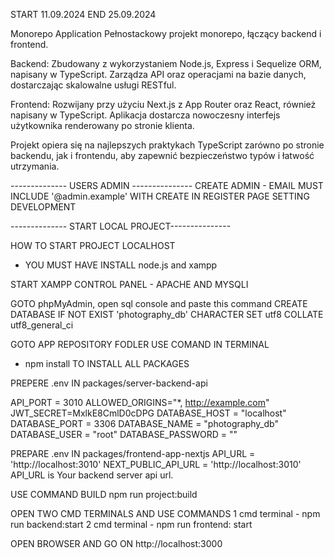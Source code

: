 START 11.09.2024 
END 25.09.2024


Monorepo Application
Pełnostackowy projekt monorepo, łączący backend i frontend.

Backend: Zbudowany z wykorzystaniem Node.js, Express i Sequelize ORM,
napisany w TypeScript. Zarządza API oraz operacjami na bazie danych,
dostarczając skalowalne usługi RESTful.

Frontend: Rozwijany przy użyciu Next.js z App Router oraz React, również napisany w TypeScript.
Aplikacja dostarcza nowoczesny interfejs użytkownika renderowany po stronie klienta.

Projekt opiera się na najlepszych praktykach TypeScript zarówno po stronie backendu,
jak i frontendu, aby zapewnić bezpieczeństwo typów i łatwość utrzymania.




-------------- USERS ADMIN ---------------
CREATE ADMIN - EMAIL MUST INCLUDE '@admin.example'
WITH CREATE IN REGISTER PAGE SETTING DEVELOPMENT 



-------------- START LOCAL PROJECT---------------

HOW TO START PROJECT LOCALHOST

- YOU MUST HAVE INSTALL node.js and xampp

START XAMPP CONTROL PANEL - APACHE AND MYSQLI

GOTO phpMyAdmin, open sql console and 
paste this command
CREATE DATABASE IF NOT EXIST 'photography_db' CHARACTER SET utf8 COLLATE utf8_general_ci

GOTO APP REPOSITORY FODLER 
USE COMAND IN TERMINAL 
- npm install 
TO INSTALL ALL PACKAGES

PREPERE .env IN packages/server-backend-api

API_PORT = 3010
ALLOWED_ORIGINS="*, http://example.com"
JWT_SECRET=MxlkE8CmlD0cDPG
DATABASE_HOST = "localhost"
DATABASE_PORT = 3306
DATABASE_NAME = "photography_db"
DATABASE_USER = "root"
DATABASE_PASSWORD = ""

PREPARE .env IN packages/frontend-app-nextjs
API_URL = 'http://localhost:3010'
NEXT_PUBLIC_API_URL = 'http://localhost:3010'
API_URL is Your backend server api url.

USE COMMAND BUILD 
npm run project:build

OPEN TWO CMD TERMINALS AND USE COMMANDS
1 cmd terminal - npm run backend:start
2 cmd terminal - npm run frontend: start

OPEN BROWSER AND GO ON http://localhost:3000
